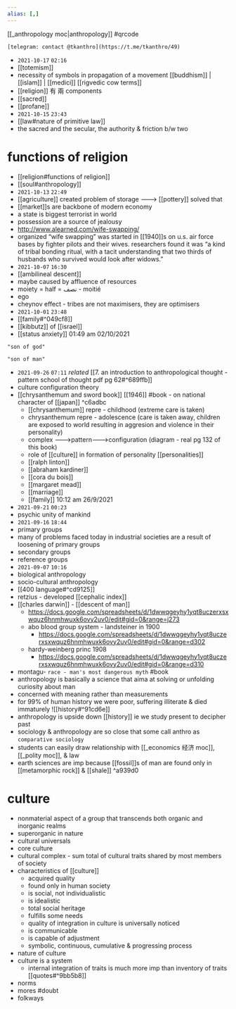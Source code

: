 ```yaml
---
alias: [,]
---
```

[[_anthropology moc|anthropology]]
#qrcode

```qrcode
[telegram: contact @tkanthro](https://t.me/tkanthro/49)
```
- `2021-10-17` `02:16`
- [[totemism]]
- necessity of symbols in propagation of a movement [[buddhism]] | [[islam]] | [[medici]] [[rigvedic cow terms]]
- [[religion]] 有 兩 components
- [[sacred]]
- [[profane]]
- `2021-10-15` `23:43`
- [[law#nature of primitive law]]
- the sacred and the secular, the authority & friction b/w two
# functions of religion
- [[religion#functions of religion]]
- [[soul#anthropology]]
- `2021-10-13` `22:49`
- [[agriculture]] created problem of storage ---> [[pottery]] solved that
- [[market]]s are backbone of modern economy
- a state is biggest terrorist in world
- possession are a source of jealousy
- http://www.alearned.com/wife-swapping/
- organized “wife swapping” was started in [[1940]]s on u.s. air force bases by fighter pilots and their wives. researchers found it was “a kind of tribal bonding ritual, with a tacit understanding that two thirds of husbands who survived would look after widows.”
- `2021-10-07` `16:30`
- [[ambilineal descent]]
- maybe caused by affluence of resources
- moiety = half = نصف - moitié
- ego
- cheynov effect - tribes are not maximisers, they are optimisers
- `2021-10-01` `23:48`
- [[family#^049cf8]]
- [[kibbutz]] of [[israel]]
- [[status anxiety]] 01:49 am 02/10/2021
```query 2021-10-01 23:56
"son of god"
```

```query 2021-10-01 23:56
"son of man"
```

- `2021-09-26` `07:11` _related_ [[7. an introduction to anthropological thought - pattern school of thought pdf pg 62#^689ffb]]
- culture configuration theory
- [[chrysanthemum and sword book]] [[1946]] #book - on national character of [[japan]] ^c6adbc
	- [[chrysanthemum]] repre - childhood (extreme care is taken)
	- chrysanthemum repre - adolescence (care is taken away, children are exposed to world resulting in aggresion and violence in their personality)
	- complex --->pattern--->configuration (diagram - real pg 132 of this book)
	- role of [[culture]] in formation of personality [[personalities]]
	- [[ralph linton]]
	- [[abraham kardiner]]
	- [[cora du bois]]
	- [[margaret mead]]
	- [[marriage]]
	- [[family]] 10:12 am 26/9/2021
- `2021-09-21` `00:23`
- psychic unity of mankind
- `2021-09-16` `18:44`
- primary groups
- many of problems faced today in industrial societies are a result of loosening of primary groups
- secondary groups
- reference groups
- `2021-09-07` `10:16`
- biological anthropology 
- socio-cultural anthropology 
- [[400 language#^cd9125]]
- retzius - developed [[cephalic index]]
- [[charles darwin]] - [[descent of man]]
	- https://docs.google.com/spreadsheets/d/1dwwqgeyhy1yqt8uczerxsxwquz6hnmhwuxk6ovy2uv0/edit#gid=0&range=j273
	- abo blood group system - landsteiner in 1900
		- https://docs.google.com/spreadsheets/d/1dwwqgeyhy1yqt8uczerxsxwquz6hnmhwuxk6ovy2uv0/edit#gid=0&range=d302
	- hardy-weinberg princ 1908
		- https://docs.google.com/spreadsheets/d/1dwwqgeyhy1yqt8uczerxsxwquz6hnmhwuxk6ovy2uv0/edit#gid=0&range=d310
- montagu- `race - man's most dangerous myth` #book
- anthropology is basically a science that aima at solving or unfolding curiosity about man
- concerned with meaning rather than measurements
- for 99% of human history we were poor, suffering illiterate & died immaturely
![[history#^91cd6e]]
- anthropology is upside down [[history]] ie we study present to decipher past
- sociology & anthropology are so close that some call anthro as `comparative sociology`
- students can easily draw relationship with [[_economics 经济 moc]], [[_polity moc]], & law
- earth sciences are imp because [[fossil]]s of man are found only in [[metamorphic rock]] & [[shale]] ^a939d0
# culture
- nonmaterial aspect of a group that transcends both organic and inorganic realms
- superorganic in nature
- cultural universals
- core culture
- cultural complex - sum total of cultural traits shared by most members of society
- characteristics of [[culture]]
	- acquired quality
	- found only in human society
	- is social, not individualistic
	- is idealistic
	- total social heritage
	- fulfills some needs
	- quality of integration in culture is universally noticed
	- is communicable
	- is capable of adjustment
	- symbolic, continuous, cumulative & progressing process
- nature of culture
- culture is a system
	- internal integration of traits is much more imp than inventory of traits [[quotes#^9bb5b8]]
- norms
- mores #doubt 
- folkways